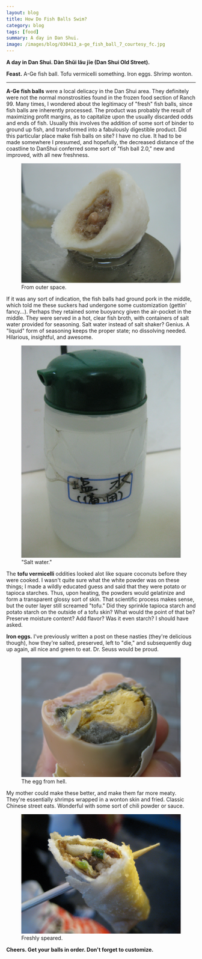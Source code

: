 ```yaml
---
layout: blog
title: How Do Fish Balls Swim?
category: blog
tags: [food]  
summary: A day in Dan Shui.
image: /images/blog/030413_a-ge_fish_ball_7_courtesy_fc.jpg
---
```


**A day in Dan Shui. Dàn Shŭi lău jīe (Dan Shui Old Street).**

**Feast.** A-Ge fish ball. Tofu vermicelli something. Iron eggs. Shrimp wonton.

---

**A-Ge fish balls** were a local delicacy in the Dan Shui area. They definitely were not the normal monstrosities found in the frozen food section of Ranch 99. Many times, I wondered about the legitimacy of "fresh" fish balls, since fish balls are inherently processed. The product was probably the result of maximizing profit margins, as to capitalize upon the usually discarded odds and ends of fish. Usually this involves the addition of some sort of binder to ground up fish, and transformed into a fabulously digestible product. Did this particular place make fish balls on site? I have no clue. It had to be made somewhere I presumed, and hopefully, the decreased distance of the coastline to DanShui conferred some sort of "fish ball 2.0," new and improved, with all new freshness.

<figure>
    <img src="/images/blog/030413_a-ge_fish_ball_7_courtesy_fc.jpg"></img>
    <figcaption>From outer space.</figcaption>
</figure>

If it was any sort of indication, the fish balls had ground pork in the middle, which told me these suckers had undergone some customization (gettin' fancy...). Perhaps they retained some buoyancy given the air-pocket in the middle. They were served in a hot, clear fish broth, with containers of salt water provided for seasoning. Salt water instead of salt shaker? Genius. A "liquid" form of seasoning keeps the proper state; no dissolving needed. Hilarious, insightful, and awesome.

<figure>
    <img src="/images/blog/030413_a-ge_fish_ball_5_courtesy_fc.jpg"></img>
    <figcaption>"Salt water."</figcaption>
</figure>

The **tofu vermicelli** oddities looked alot like square coconuts before they were cooked. I wasn't quite sure what the white powder was on these things; I made a wildly educated guess and said that they were potato or tapioca starches. Thus, upon heating, the powders would gelatinize and form a transparent glossy sort of skin. That scientific process makes sense, but the outer layer still screamed "tofu." Did they sprinkle tapioca starch and potato starch on the outside of a tofu skin? What would the point of that be? Preserve moisture content? Add flavor? Was it even starch? I should have asked.

**Iron eggs.** I've previously written a post on these nasties (they're delicious though), how they're salted, preserved, left to "die," and subsequently dug up again, all nice and green to eat. Dr. Seuss would be proud.

<figure>
    <img src="/images/blog/030413_dan_shui_iron_egg_1_courtesy_fc.jpg"></img>
    <figcaption>The egg from hell.</figcaption>
</figure>

My mother could make these better, and make them far more meaty. They're essentially shrimps wrapped in a wonton skin and fried. Classic Chinese street eats. Wonderful with some sort of chili powder or sauce.

<figure>
    <img src="/images/blog/030413_dan_shui_shrimp_rolls_2_courtesy_fc.jpg"></img>
    <figcaption>Freshly speared.</figcaption>
</figure>

**Cheers. Get your balls in order. Don't forget to customize.**
